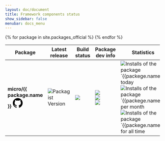 ```yaml
---
layout: doc/document
title: Framework components status
show_sidebar: false
menubar: docs_menu
---
```


<table class="responsive-table table">
    <thead>
    <tr>
        <th scope="col"> Package </th>
        <th scope="col"> Latest release</th>
        <th scope="col"> Build status </th>
        <th scope="col"> Package dev info </th>
        <th> Statistics </th>
    </tr>
    </thead>
    <tbody>
    {% for package in site.packages_official %}
    <tr>
        <td>
            <b>micro/{{ package.name }}</b>
            <a href="https://github.com/Micro-PHP/{{package.github}}" >
                <svg height="32" aria-hidden="true" viewBox="0 0 16 16" version="1.1" width="32" data-view-component="true" class="octicon octicon-mark-github v-align-middle">
                    <path fill-rule="evenodd" d="M8 0C3.58 0 0 3.58 0 8c0 3.54 2.29 6.53 5.47 7.59.4.07.55-.17.55-.38 0-.19-.01-.82-.01-1.49-2.01.37-2.53-.49-2.69-.94-.09-.23-.48-.94-.82-1.13-.28-.15-.68-.52-.01-.53.63-.01 1.08.58 1.23.82.72 1.21 1.87.87 2.33.66.07-.52.28-.87.51-1.07-1.78-.2-3.64-.89-3.64-3.95 0-.87.31-1.59.82-2.15-.08-.2-.36-1.02.08-2.12 0 0 .67-.21 2.2.82.64-.18 1.32-.27 2-.27.68 0 1.36.09 2 .27 1.53-1.04 2.2-.82 2.2-.82.44 1.1.16 1.92.08 2.12.51.56.82 1.27.82 2.15 0 3.07-1.87 3.75-3.65 3.95.29.25.54.73.54 1.48 0 1.07-.01 1.93-.01 2.2 0 .21.15.46.55.38A8.013 8.013 0 0016 8c0-4.42-3.58-8-8-8z"></path>
                </svg>
            </a>
        </td>
        <td>
            <img alt="Packagist Version" src="https://img.shields.io/packagist/v/micro/{{package.name}}" />
        </td>
        <td>
            <img src="https://scrutinizer-ci.com/g/Micro-PHP/{{package.github}}/badges/build.png?b=master" />
        </td>
        <td>
            <a href="https://scrutinizer-ci.com/g/Micro-PHP/{{package.github}}" target="_blank">
                <img src="https://scrutinizer-ci.com/g/Micro-PHP/{{package.github}}/badges/quality-score.png?b=master" /> <br />
                <img src="https://scrutinizer-ci.com/g/Micro-PHP/{{package.github}}/badges/coverage.png?b=master" /> <br />
                <img src="https://scrutinizer-ci.com/g/Micro-PHP/{{package.github}}/badges/code-intelligence.svg?b=master" /> <br />
            </a>
        </td>
        <td>
            <img alt="Installs of the package `{{packege.name}}` today" src="https://img.shields.io/packagist/dd/micro/{{package.name}}?label=today">
            <img alt="Installs of the package `{{packege.name}} per month" src="https://img.shields.io/packagist/dm/micro/{{package.name}}?label=per month" />
            <img alt="Installs of the package `{{packege.name}}` for all time" src="https://img.shields.io/packagist/dt/micro/{{package.name}}?label=all time">
        </td>
    </tr>
    {% endfor %}
    </tbody>
</table>